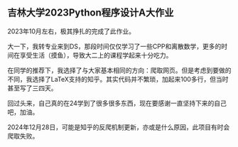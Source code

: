 ## 吉林大学2023Python程序设计A大作业

2023年10月左右，极其挣扎的完成了此作业。

大一下，我转专业来到DS，那段时间仅仅学习了一些CPP和离散数学，更多的时间在享受生活（摸鱼），导致大二上的课程学起来十分吃力。

在同学的推荐下，我选择了与大家基本相同的方向：爬取网页。但是考虑到要做的不同，我选择了LaTeX支持的知乎。其实代码并不繁琐，加起来100多行，但当时甚至写了三四天。

回过头来，自己真的在24学到了很多很多东西，现在要感谢一直坚持下来的自己吧，加油。

2024年12月28日，可能是知乎的反爬机制更新，亦或是什么原因，此项目有时会爬取失败。
